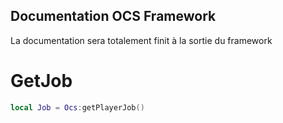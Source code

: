 
## Documentation OCS Framework

La documentation sera totalement finit à la sortie du framework

# GetJob

```lua
local Job = Ocs:getPlayerJob()
```
